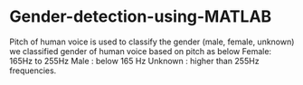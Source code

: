# Gender-detection-using-MATLAB
Pitch of human voice is used to classify the gender (male, female, unknown) we classified gender of human voice based on pitch as below Female: 165Hz to 255Hz  Male : below 165 Hz Unknown : higher than 255Hz frequencies.
